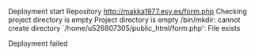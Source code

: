 Deployment start
Repository http://makka1977.esy.es/form.php
Checking project directory is empty
Project directory is empty
/bin/mkdir: cannot create directory `/home/u526807305/public_html/form.php': File exists

Deployment failed
